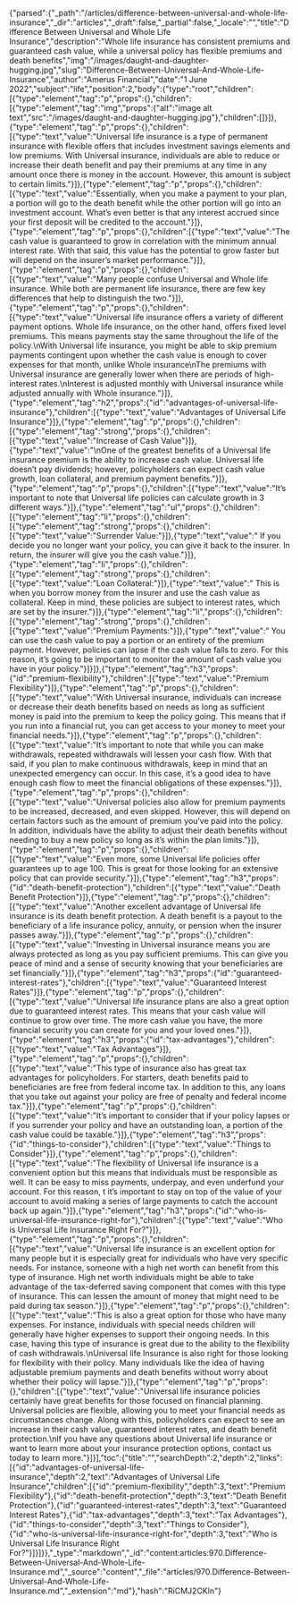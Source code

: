 {"parsed":{"_path":"/articles/difference-between-universal-and-whole-life-insurance","_dir":"articles","_draft":false,"_partial":false,"_locale":"","title":"Difference Between Universal and Whole Life Insurance","description":"Whole life insurance has consistent premiums and guaranteed cash value, while a universal policy has flexible premiums and death benefits","img":"/images/daught-and-daughter-hugging.jpg","slug":"Difference-Between-Universal-And-Whole-Life-Insurance","author":"Amerus Financial","date":"1 June 2022","subject":"life","position":2,"body":{"type":"root","children":[{"type":"element","tag":"p","props":{},"children":[{"type":"element","tag":"img","props":{"alt":"image alt text","src":"/images/daught-and-daughter-hugging.jpg"},"children":[]}]},{"type":"element","tag":"p","props":{},"children":[{"type":"text","value":"Universal life insurance is a type of permanent insurance with flexible offers that includes investment savings elements and low premiums. With Universal insurance, individuals are able to reduce or increase their death benefit and pay their premiums at any time in any amount once there is money in the account. However, this amount is subject to certain limits."}]},{"type":"element","tag":"p","props":{},"children":[{"type":"text","value":"Essentially, when you make a payment to your plan, a portion will go to the death benefit while the other portion will go into an investment account. What’s even better is that any interest accrued since your first deposit will be credited to the account."}]},{"type":"element","tag":"p","props":{},"children":[{"type":"text","value":"The cash value is guaranteed to grow in correlation with the minimum annual interest rate. With that said, this value has the potential to grow faster but will depend on the insurer’s market performance."}]},{"type":"element","tag":"p","props":{},"children":[{"type":"text","value":"Many people confuse Universal and Whole life insurance. While both are permanent life insurance, there are few key differences that help to distinguish the two."}]},{"type":"element","tag":"p","props":{},"children":[{"type":"text","value":"Universal life insurance offers a variety of different payment options. Whole life insurance, on the other hand, offers fixed level premiums. This means payments stay the same throughout the life of the policy.\nWith Universal life insurance, you might be able to skip premium payments contingent upon whether the cash value is enough to cover expenses for that month, unlike Whole insurance\nThe premiums with Universal insurance are generally lower when there are periods of high-interest rates.\nInterest is adjusted monthly with Universal insurance while adjusted annually with Whole insurance."}]},{"type":"element","tag":"h2","props":{"id":"advantages-of-universal-life-insurance"},"children":[{"type":"text","value":"Advantages of Universal Life Insurance"}]},{"type":"element","tag":"p","props":{},"children":[{"type":"element","tag":"strong","props":{},"children":[{"type":"text","value":"Increase of Cash Value"}]},{"type":"text","value":"\nOne of the greatest benefits of a Universal life insurance premium is the ability to increase cash value. Universal life doesn’t pay dividends; however, policyholders can expect cash value growth, loan collateral, and premium payment benefits."}]},{"type":"element","tag":"p","props":{},"children":[{"type":"text","value":"It’s important to note that Universal life policies can calculate growth in 3 different ways."}]},{"type":"element","tag":"ul","props":{},"children":[{"type":"element","tag":"li","props":{},"children":[{"type":"element","tag":"strong","props":{},"children":[{"type":"text","value":"Surrender Value:"}]},{"type":"text","value":" If you decide you no longer want your policy, you can give it back to the insurer. In return, the insurer will give you the cash value."}]},{"type":"element","tag":"li","props":{},"children":[{"type":"element","tag":"strong","props":{},"children":[{"type":"text","value":"Loan Collateral:"}]},{"type":"text","value":" This is when you borrow money from the insurer and use the cash value as collateral. Keep in mind, these policies are subject to interest rates, which are set by the insurer."}]},{"type":"element","tag":"li","props":{},"children":[{"type":"element","tag":"strong","props":{},"children":[{"type":"text","value":"Premium Payments:"}]},{"type":"text","value":" You can use the cash value to pay a portion or an entirety of the premium payment. However, policies can lapse if the cash value falls to zero. For this reason, it’s going to be important to monitor the amount of cash value you have in your policy."}]}]},{"type":"element","tag":"h3","props":{"id":"premium-flexibility"},"children":[{"type":"text","value":"Premium Flexibility"}]},{"type":"element","tag":"p","props":{},"children":[{"type":"text","value":"With Universal insurance, individuals can increase or decrease their death benefits based on needs as long as sufficient money is paid into the premium to keep the policy going. This means that if you run into a financial rut, you can get access to your money to meet your financial needs."}]},{"type":"element","tag":"p","props":{},"children":[{"type":"text","value":"It’s important to note that while you can make withdrawals, repeated withdrawals will lessen your cash flow. With that said, if you plan to make continuous withdrawals, keep in mind that an unexpected emergency can occur. In this case, it’s a good idea to have enough cash flow to meet the financial obligations of these expenses."}]},{"type":"element","tag":"p","props":{},"children":[{"type":"text","value":"Universal policies also allow for premium payments to be increased, decreased, and even skipped. However, this will depend on certain factors such as the amount of premium you’ve paid into the policy. In addition, individuals have the ability to adjust their death benefits without needing to buy a new policy so long as it’s within the plan limits."}]},{"type":"element","tag":"p","props":{},"children":[{"type":"text","value":"Even more, some Universal life policies offer guarantees up to age 100. This is great for those looking for an extensive policy that can provide security."}]},{"type":"element","tag":"h3","props":{"id":"death-benefit-protection"},"children":[{"type":"text","value":"Death Benefit Protection"}]},{"type":"element","tag":"p","props":{},"children":[{"type":"text","value":"Another excellent advantage of Universal life insurance is its death benefit protection. A death benefit is a payout to the beneficiary of a life insurance policy, annuity, or pension when the insurer passes away."}]},{"type":"element","tag":"p","props":{},"children":[{"type":"text","value":"Investing in Universal insurance means you are always protected as long as you pay sufficient premiums. This can give you peace of mind and a sense of security knowing that your beneficiaries are set financially."}]},{"type":"element","tag":"h3","props":{"id":"guaranteed-interest-rates"},"children":[{"type":"text","value":"Guaranteed Interest Rates"}]},{"type":"element","tag":"p","props":{},"children":[{"type":"text","value":"Universal life insurance plans are also a great option due to guaranteed interest rates. This means that your cash value will continue to grow over time. The more cash value you have, the more financial security you can create for you and your loved ones."}]},{"type":"element","tag":"h3","props":{"id":"tax-advantages"},"children":[{"type":"text","value":"Tax Advantages"}]},{"type":"element","tag":"p","props":{},"children":[{"type":"text","value":"This type of insurance also has great tax advantages for policyholders. For starters, death benefits paid to beneficiaries are free from federal income tax. In addition to this, any loans that you take out against your policy are free of penalty and federal income tax."}]},{"type":"element","tag":"p","props":{},"children":[{"type":"text","value":"It’s important to consider that if your policy lapses or if you surrender your policy and have an outstanding loan, a portion of the cash value could be taxable."}]},{"type":"element","tag":"h3","props":{"id":"things-to-consider"},"children":[{"type":"text","value":"Things to Consider"}]},{"type":"element","tag":"p","props":{},"children":[{"type":"text","value":"The flexibility of Universal life insurance is a convenient option but this means that individuals must be responsible as well. It can be easy to miss payments, underpay, and even underfund your account. For this reason, t it’s important to stay on top of the value of your account to avoid making a series of large payments to catch the account back up again."}]},{"type":"element","tag":"h3","props":{"id":"who-is-universal-life-insurance-right-for"},"children":[{"type":"text","value":"Who is Universal Life Insurance Right For?"}]},{"type":"element","tag":"p","props":{},"children":[{"type":"text","value":"Universal life insurance is an excellent option for many people but it is especially great for individuals who have very specific needs. For instance, someone with a high net worth can benefit from this type of insurance. High net worth individuals might be able to take advantage of the tax-deferred saving component that comes with this type of insurance. This can lessen the amount of money that might need to be paid during tax season."}]},{"type":"element","tag":"p","props":{},"children":[{"type":"text","value":"This is also a great option for those who have many expenses. For instance, individuals with special needs children will generally have higher expenses to support their ongoing needs. In this case, having this type of insurance is great due to the ability to the flexibility of cash withdrawals.\nUniversal life Insurance is also right for those looking for flexibility with their policy. Many individuals like the idea of having adjustable premium payments and death benefits without worry about whether their policy will lapse."}]},{"type":"element","tag":"p","props":{},"children":[{"type":"text","value":"Universal life insurance policies certainly have great benefits for those focused on financial planning. Universal policies are flexible, allowing you to meet your financial needs as circumstances change. Along with this, policyholders can expect to see an increase in their cash value, guaranteed interest rates, and death benefit protection.\nIf you have any questions about Universal life insurance or want to learn more about your insurance protection options, contact us today to learn more."}]}],"toc":{"title":"","searchDepth":2,"depth":2,"links":[{"id":"advantages-of-universal-life-insurance","depth":2,"text":"Advantages of Universal Life Insurance","children":[{"id":"premium-flexibility","depth":3,"text":"Premium Flexibility"},{"id":"death-benefit-protection","depth":3,"text":"Death Benefit Protection"},{"id":"guaranteed-interest-rates","depth":3,"text":"Guaranteed Interest Rates"},{"id":"tax-advantages","depth":3,"text":"Tax Advantages"},{"id":"things-to-consider","depth":3,"text":"Things to Consider"},{"id":"who-is-universal-life-insurance-right-for","depth":3,"text":"Who is Universal Life Insurance Right For?"}]}]}},"_type":"markdown","_id":"content:articles:970.Difference-Between-Universal-And-Whole-Life-Insurance.md","_source":"content","_file":"articles/970.Difference-Between-Universal-And-Whole-Life-Insurance.md","_extension":"md"},"hash":"RiCMJ2CKln"}